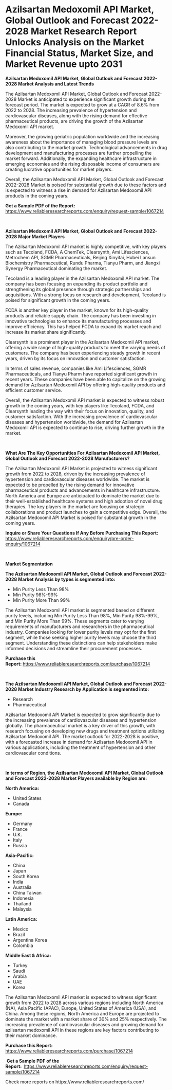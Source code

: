 <p><h1>Azilsartan Medoxomil API Market, Global Outlook and Forecast 2022-2028 Market Research Report Unlocks Analysis on the Market Financial Status, Market Size, and Market Revenue upto 2031</h1></p><p><strong>Azilsartan Medoxomil API Market, Global Outlook and Forecast 2022-2028 Market Analysis and Latest Trends</strong></p>
<p><p>The Azilsartan Medoxomil API Market, Global Outlook and Forecast 2022-2028 Market is anticipated to experience significant growth during the forecast period. The market is expected to grow at a CAGR of 8.6% from 2022 to 2028. The increasing prevalence of hypertension and cardiovascular diseases, along with the rising demand for effective pharmaceutical products, are driving the growth of the Azilsartan Medoxomil API market.</p><p>Moreover, the growing geriatric population worldwide and the increasing awareness about the importance of managing blood pressure levels are also contributing to the market growth. Technological advancements in drug development and manufacturing processes are further propelling the market forward. Additionally, the expanding healthcare infrastructure in emerging economies and the rising disposable income of consumers are creating lucrative opportunities for market players.</p><p>Overall, the Azilsartan Medoxomil API Market, Global Outlook and Forecast 2022-2028 Market is poised for substantial growth due to these factors and is expected to witness a rise in demand for Azilsartan Medoxomil API products in the coming years.</p></p>
<p><strong>Get a Sample PDF of the Report:&nbsp;</strong> <a href="https://www.reliableresearchreports.com/enquiry/request-sample/1067214">https://www.reliableresearchreports.com/enquiry/request-sample/1067214</a></p>
<p>&nbsp;</p>
<p><strong>Azilsartan Medoxomil API Market, Global Outlook and Forecast 2022-2028 Major Market Players</strong></p>
<p><p>The Azilsartan Medoxomil API market is highly competitive, with key players such as Tecoland, FCDA, A ChemTek, Clearsynth, Ami Lifesciences, Metrochem API, SGMR Pharmaceuticals, Beijing Xinyitai, Hubei Lansun Biochemistry Pharmaceutical, Rundu Pharma, Tianyu Pharm, and Jiangxi Synergy Pharmaceutical dominating the market.</p><p>Tecoland is a leading player in the Azilsartan Medoxomil API market. The company has been focusing on expanding its product portfolio and strengthening its global presence through strategic partnerships and acquisitions. With a strong focus on research and development, Tecoland is poised for significant growth in the coming years.</p><p>FCDA is another key player in the market, known for its high-quality products and reliable supply chain. The company has been investing in innovative technologies to enhance its manufacturing processes and improve efficiency. This has helped FCDA to expand its market reach and increase its market share significantly.</p><p>Clearsynth is a prominent player in the Azilsartan Medoxomil API market, offering a wide range of high-quality products to meet the varying needs of customers. The company has been experiencing steady growth in recent years, driven by its focus on innovation and customer satisfaction.</p><p>In terms of sales revenue, companies like Ami Lifesciences, SGMR Pharmaceuticals, and Tianyu Pharm have reported significant growth in recent years. These companies have been able to capitalize on the growing demand for Azilsartan Medoxomil API by offering high-quality products and efficient customer service.</p><p>Overall, the Azilsartan Medoxomil API market is expected to witness robust growth in the coming years, with key players like Tecoland, FCDA, and Clearsynth leading the way with their focus on innovation, quality, and customer satisfaction. With the increasing prevalence of cardiovascular diseases and hypertension worldwide, the demand for Azilsartan Medoxomil API is expected to continue to rise, driving further growth in the market.</p></p>
<p>&nbsp;</p>
<p><strong>What Are The Key Opportunities For Azilsartan Medoxomil API Market, Global Outlook and Forecast 2022-2028 Manufacturers?</strong></p>
<p><p>The Azilsartan Medoxomil API Market is projected to witness significant growth from 2022 to 2028, driven by the increasing prevalence of hypertension and cardiovascular diseases worldwide. The market is expected to be propelled by the rising demand for innovative pharmaceutical products and advancements in healthcare infrastructure. North America and Europe are anticipated to dominate the market due to their well-established healthcare systems and high adoption of novel drug therapies. The key players in the market are focusing on strategic collaborations and product launches to gain a competitive edge. Overall, the Azilsartan Medoxomil API Market is poised for substantial growth in the coming years.</p></p>
<p><strong>Inquire or Share Your Questions If Any Before Purchasing This Report:</strong> <a href="https://www.reliableresearchreports.com/enquiry/pre-order-enquiry/1067214">https://www.reliableresearchreports.com/enquiry/pre-order-enquiry/1067214</a></p>
<p>&nbsp;</p>
<p><strong>Market Segmentation</strong></p>
<p><strong>The Azilsartan Medoxomil API Market, Global Outlook and Forecast 2022-2028 Market Analysis by types is segmented into:</strong></p>
<p><ul><li>Min Purity Less Than 98%</li><li>Min Purity 98%-99%</li><li>Min Purity More Than 99%</li></ul></p>
<p><p>The Azilsartan Medoxomil API market is segmented based on different purity levels, including Min Purity Less Than 98%, Min Purity 98%-99%, and Min Purity More Than 99%. These segments cater to varying requirements of manufacturers and researchers in the pharmaceutical industry. Companies looking for lower purity levels may opt for the first segment, while those seeking higher purity levels may choose the third segment. Understanding these distinctions can help stakeholders make informed decisions and streamline their procurement processes.</p></p>
<p><strong>Purchase this Report:&nbsp;</strong><a href="https://www.reliableresearchreports.com/purchase/1067214">https://www.reliableresearchreports.com/purchase/1067214</a></p>
<p>&nbsp;</p>
<p><strong>The Azilsartan Medoxomil API Market, Global Outlook and Forecast 2022-2028 Market Industry Research by Application is segmented into:</strong></p>
<p><ul><li>Research</li><li>Pharmaceutical</li></ul></p>
<p><p>Azilsartan Medoxomil API Market is expected to grow significantly due to the increasing prevalence of cardiovascular diseases and hypertension globally. The pharmaceutical market is a key driver of this growth, with research focusing on developing new drugs and treatment options utilizing Azilsartan Medoxomil API. The market outlook for 2022-2028 is positive, with a forecasted increase in demand for Azilsartan Medoxomil API in various applications, including the treatment of hypertension and other cardiovascular conditions.</p></p>
<p>&nbsp;</p>
<p><strong>In terms of Region, the Azilsartan Medoxomil API Market, Global Outlook and Forecast 2022-2028 Market Players available by Region are:</strong></p>
<p>
    <p> <strong> North America: </strong>
        <ul>
            <li>United States</li>
            <li>Canada</li>
        </ul>
        </p> 
    <p> <strong> Europe: </strong>
        <ul>
            <li>Germany</li>
            <li>France</li>
            <li>U.K.</li>
            <li>Italy</li>
            <li>Russia</li>
        </ul>
        </p> 
    <p> <strong> Asia-Pacific: </strong>
        <ul>
            <li>China</li>
            <li>Japan</li>
            <li>South Korea</li>
            <li>India</li>
            <li>Australia</li>
            <li>China Taiwan</li>
            <li>Indonesia</li>
            <li>Thailand</li>
            <li>Malaysia</li>
        </ul>
        </p> 
    <p> <strong> Latin America: </strong>
        <ul>
            <li>Mexico</li>
            <li>Brazil</li>
            <li>Argentina Korea</li>
            <li>Colombia</li>
        </ul>
        </p> 
    <p> <strong> Middle East & Africa: </strong>
        <ul>
            <li>Turkey</li>
            <li>Saudi</li>
            <li>Arabia</li>
            <li>UAE</li>
            <li>Korea</li>
        </ul>
    </p>
    </p>
<p><p>The Azilsartan Medoxomil API market is expected to witness significant growth from 2022 to 2028 across various regions including North America (NA), Asia Pacific (APAC), Europe, United States of America (USA), and China. Among these regions, North America and Europe are projected to dominate the market with a market share of 30% and 25% respectively. The increasing prevalence of cardiovascular diseases and growing demand for azilsartan medoxomil API in these regions are key factors contributing to their market dominance.</p></p>
<p><strong>Purchase this Report: </strong><a href="https://www.reliableresearchreports.com/purchase/1067214">https://www.reliableresearchreports.com/purchase/1067214</a></p>
<p>&nbsp;<strong>Get a Sample PDF of the Report:&nbsp;&nbsp;</strong><a href="https://www.reliableresearchreports.com/enquiry/request-sample/1067214">https://www.reliableresearchreports.com/enquiry/request-sample/1067214</a></p>
<p><strong></strong></p>
<p>Check more reports on https://www.reliableresearchreports.com/</p>